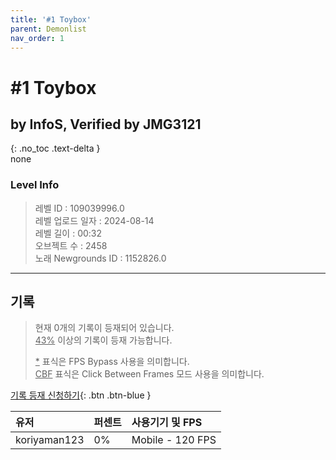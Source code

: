 ```yaml
---   
title: '#1 Toybox'   
parent: Demonlist   
nav_order: 1   
---
```

# #1 Toybox   
## by InfoS, Verified by JMG3121   
{: .no_toc .text-delta }   
none

### Level Info
> 레벨 ID : 109039996.0   
> 레벨 업로드 일자 : 2024-08-14   
> 레벨 길이 : 00:32   
> 오브젝트 수 : 2458   
> 노래 Newgrounds ID : 1152826.0   




---

## 기록   

> 현재 0개의 기록이 등재되어 있습니다.  
> <U>43%</U> 이상의 기록이 등재 가능합니다. 
>    
> <U>*</U> 표식은 FPS Bypass 사용을 의미합니다.   
> <U>CBF</U>  표식은 Click Between Frames 모드 사용을 의미합니다.   

[기록 등재 신청하기](https://gmdquackforum.site/submit.html){: .btn .btn-blue }   

| 유저         | 퍼센트             | 사용기기 및 FPS |   
|:-------------|:------------------|:---------------|   
| koriyaman123  | 0%               | Mobile - 120 FPS |   
